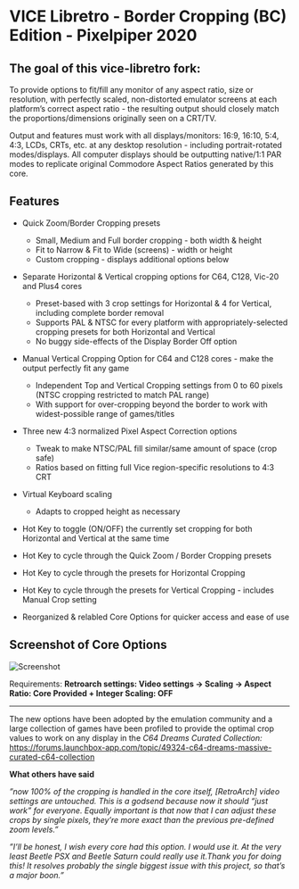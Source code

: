 # VICE Libretro - Border Cropping (BC) Edition - Pixelpiper 2020

## The goal of this vice-libretro fork:

To provide options to fit/fill any monitor of any aspect ratio, size or resolution, with perfectly scaled, non-distorted emulator screens at each platform’s correct aspect ratio - the resulting output should closely match the proportions/dimensions originally seen on a CRT/TV.

Output and features must work with all displays/monitors: 16:9, 16:10, 5:4, 4:3, LCDs, CRTs, etc. at any desktop resolution - including portrait-rotated modes/displays. All computer displays should be outputting native/1:1 PAR modes to replicate original Commodore Aspect Ratios generated by this core.

## Features ##
* Quick Zoom/Border Cropping presets
  * Small, Medium and Full border cropping - both width & height
  * Fit to Narrow & Fit to Wide (screens) - width or height
  * Custom cropping - displays additional options below
  
* Separate Horizontal & Vertical cropping options for C64, C128, Vic-20 and Plus4 cores
  * Preset-based with 3 crop settings for Horizontal & 4 for Vertical, including complete border removal
  * Supports PAL & NTSC for every platform with appropriately-selected cropping presets for both Horizontal and Vertical
  * No buggy side-effects of the Display Border Off option

* Manual Vertical Cropping Option for C64 and C128 cores - make the output perfectly fit any game
  * Independent Top and Vertical Cropping settings from 0 to 60 pixels (NTSC cropping restricted to match PAL range)
  * With support for over-cropping beyond the border to work with widest-possible range of games/titles

* Three new 4:3 normalized Pixel Aspect Correction options
  * Tweak to make NTSC/PAL fill similar/same amount of space (crop safe)
  * Ratios based on fitting full Vice region-specific resolutions to 4:3 CRT

* Virtual Keyboard scaling
  * Adapts to cropped height as necessary
  
* Hot Key to toggle (ON/OFF) the currently set cropping for both Horizontal and Vertical at the same time

* Hot Key to cycle through the Quick Zoom / Border Cropping presets

* Hot Key to cycle through the presets for Horizontal Cropping

* Hot Key to cycle through the presets for Vertical Cropping - includes Manual Crop setting

* Reorganized & relabled Core Options for quicker access and ease of use

## Screenshot of Core Options ##

![Screenshot](https://github.com/HVR88/Project_Screenshots/blob/master/vice-libretro-cropping_small.png?raw=true)


Requirements: **Retroarch settings: Video settings -> Scaling -> Aspect Ratio: Core Provided + Integer Scaling: OFF**

***
The new options have been adopted by the emulation community and a large collection of games have been profiled to provide the optimal crop values to work on any display in the *C64 Dreams Curated Collection:* https://forums.launchbox-app.com/topic/49324-c64-dreams-massive-curated-c64-collection

**What others have said**

*”now 100% of the cropping is handled in the core itself, [RetroArch] video settings are untouched. This is a godsend because now it should “just work” for everyone. Equally important is that now that I can adjust these crops by single pixels, they’re more exact than the previous pre-defined zoom levels.”*

*”I’ll be honest, I wish every core had this option. I would use it. At the very least Beetle PSX and Beetle Saturn could really use it.Thank you for doing this! It resolves probably the single biggest issue with this project, so that’s a major boon.”*

